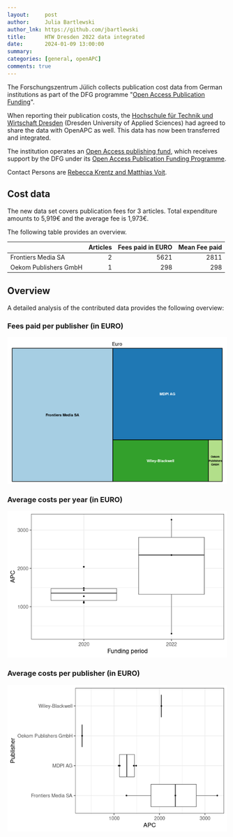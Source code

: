 ```yaml
---
layout:     post
author:     Julia Bartlewski
author_lnk: https://github.com/jbartlewski
title:      HTW Dresden 2022 data integrated
date:       2024-01-09 13:00:00
summary:    
categories: [general, openAPC]
comments: true
---
```





The Forschungszentrum Jülich collects publication cost data from German institutions as part of the DFG programme "[Open Access Publication Funding](https://www.fz-juelich.de/en/zb/open-science/open-access/monitoring-dfg-oa-publication-funding)".

When reporting their publication costs, the [Hochschule für Technik und Wirtschaft Dresden](http://www.htw-dresden.de/) (Dresden University of Applied Sciences) had agreed to share the data with OpenAPC as well. This data has now been transferred and integrated.

The institution operates an [Open Access publishing fund](https://www.htw-dresden.de/open-access), which receives support by the DFG under its [Open Access Publication Funding Programme](https://www.dfg.de/en/research_funding/programmes/infrastructure/lis/open_access/infrastructure_funding/).

Contact Persons are [Rebecca Krentz and Matthias Voit](mailto:open.access@htw-dresden.de).

## Cost data



The new data set covers publication fees for 3 articles. Total expenditure amounts to 5,919€ and the average fee is 1,973€.

The following table provides an overview.



|                      | Articles| Fees paid in EURO| Mean Fee paid|
|:---------------------|--------:|-----------------:|-------------:|
|Frontiers Media SA    |        2|              5621|          2811|
|Oekom Publishers GmbH |        1|               298|           298|



## Overview

A detailed analysis of the contributed data provides the following overview:

### Fees paid per publisher (in EURO)

![plot of chunk tree_htw_2024_01_09_full](/figure/tree_htw_2024_01_09_full-1.png)

###  Average costs per year (in EURO)

![plot of chunk box_htw_2024_01_09_year_full](/figure/box_htw_2024_01_09_year_full-1.png)

###  Average costs per publisher (in EURO)

![plot of chunk box_htw_2024_01_09_publisher_full](/figure/box_htw_2024_01_09_publisher_full-1.png)
